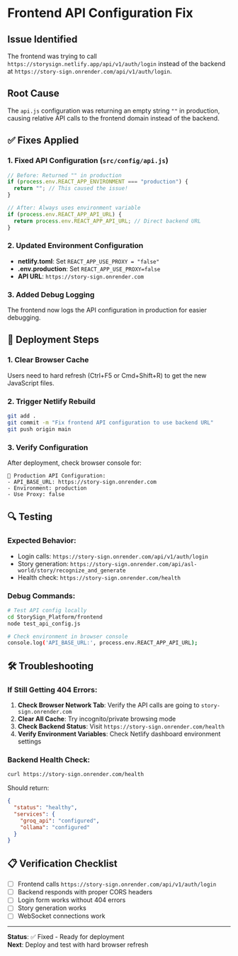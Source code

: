 # Frontend API Configuration Fix

## Issue Identified

The frontend was trying to call `https://storysign.netlify.app/api/v1/auth/login` instead of the backend at `https://story-sign.onrender.com/api/v1/auth/login`.

## Root Cause

The `api.js` configuration was returning an empty string `""` in production, causing relative API calls to the frontend domain instead of the backend.

## ✅ Fixes Applied

### 1. Fixed API Configuration (`src/config/api.js`)

```javascript
// Before: Returned "" in production
if (process.env.REACT_APP_ENVIRONMENT === "production") {
  return ""; // This caused the issue!
}

// After: Always uses environment variable
if (process.env.REACT_APP_API_URL) {
  return process.env.REACT_APP_API_URL; // Direct backend URL
}
```

### 2. Updated Environment Configuration

- **netlify.toml**: Set `REACT_APP_USE_PROXY = "false"`
- **.env.production**: Set `REACT_APP_USE_PROXY=false`
- **API URL**: `https://story-sign.onrender.com`

### 3. Added Debug Logging

The frontend now logs the API configuration in production for easier debugging.

## 🚀 Deployment Steps

### 1. Clear Browser Cache

Users need to hard refresh (Ctrl+F5 or Cmd+Shift+R) to get the new JavaScript files.

### 2. Trigger Netlify Rebuild

```bash
git add .
git commit -m "Fix frontend API configuration to use backend URL"
git push origin main
```

### 3. Verify Configuration

After deployment, check browser console for:

```
🚀 Production API Configuration:
- API_BASE_URL: https://story-sign.onrender.com
- Environment: production
- Use Proxy: false
```

## 🔍 Testing

### Expected Behavior:

- Login calls: `https://story-sign.onrender.com/api/v1/auth/login`
- Story generation: `https://story-sign.onrender.com/api/asl-world/story/recognize_and_generate`
- Health check: `https://story-sign.onrender.com/health`

### Debug Commands:

```bash
# Test API config locally
cd StorySign_Platform/frontend
node test_api_config.js

# Check environment in browser console
console.log('API_BASE_URL:', process.env.REACT_APP_API_URL);
```

## 🛠️ Troubleshooting

### If Still Getting 404 Errors:

1. **Check Browser Network Tab**: Verify the API calls are going to `story-sign.onrender.com`
2. **Clear All Cache**: Try incognito/private browsing mode
3. **Check Backend Status**: Visit `https://story-sign.onrender.com/health`
4. **Verify Environment Variables**: Check Netlify dashboard environment settings

### Backend Health Check:

```bash
curl https://story-sign.onrender.com/health
```

Should return:

```json
{
  "status": "healthy",
  "services": {
    "groq_api": "configured",
    "ollama": "configured"
  }
}
```

## 📋 Verification Checklist

- [ ] Frontend calls `https://story-sign.onrender.com/api/v1/auth/login`
- [ ] Backend responds with proper CORS headers
- [ ] Login form works without 404 errors
- [ ] Story generation works
- [ ] WebSocket connections work

---

**Status**: ✅ Fixed - Ready for deployment  
**Next**: Deploy and test with hard browser refresh
